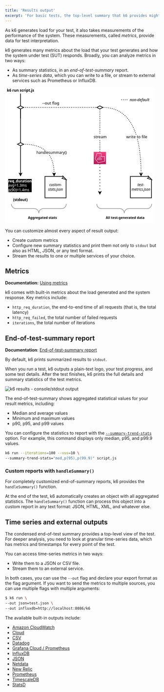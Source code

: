 ```yaml
---
title: 'Results output'
excerpt: 'For basic tests, the top-level summary that k6 provides might be enough. For detailed analysis, you can stream all data your test outputs to an external source.'
---
```


As k6 generates load for your test, it also takes measurements of the performance of the system.
These measurements, called _metrics_, provide data for test interpretation.

k6 generates many metrics about the load that your test generates and how the system under test (SUT) responds.
Broadly, you can analyze metrics in two ways:
- As summary statistics, in an _end-of-test-summary_ report.
- As _time-series data_, which you can write to a file, or stream to external services such as Prometheus or InfluxDB.

![A diagram of the two broad ways to handle results: aggregated and granular](./images/k6-results-diagram.png)

You can customize almost every aspect of result output:
- Create custom metrics
- Configure new summary statistics and print them not only to `stdout` but also as HTML, JSON, or any text format.
- Stream the results to one or multiple services of your choice.

## Metrics

**Documentation:** [Using metrics](/using-k6/metrics)

k6 comes with built-in metrics about the load generated and the system response.
Key metrics include:

- `http_req_duration`, the end-to-end time of all requests (that is, the total latency)
- `http_req_failed`, the total number of failed requests
- `iterations`, the total number of iterations

## End-of-test-summary report

**Documentation**: [End-of-test-summary report](/results-output/real-time-metrics/gend-of-test-summary/)

By default, k6 prints summarized results to `stdout`.

When you run a test, k6 outputs a plain-text logo, your test progress, and some test details.
After the test finishes, k6 prints the full details and summary statistics of the test metrics.

![k6 results - console/stdout output](./images/k6-results-stdout.png)

The end-of-test-summary shows aggregated statistical values for your result metrics, including:
- Median and average values
- Minimum and maximum values
- p90, p95, and p99 values

You can configure the statistics to report with the [`--summary-trend-stats`](https://k6.io/docs/using-k6/k6-options/reference#summary-trend-stats) option.
For example, this command displays only median, p95, and p99.9 values.

```sh
k6 run --iterations=100 --vus=10 \
--summary-trend-stats="med,p(95),p(99.9)" script.js
```

### Custom reports with `handleSummary()`

For completely customized end-of-summary reports, k6 provides the `handleSummary()` function.

At the end of the test, k6 automatically creates an object with all aggregated statistics.
The `handleSummary()` function can process this object into a custom report in any text format: JSON, HTML, XML, and whatever else.

## Time series and external outputs

The condensed end-of-test summary provides a top-level view of the test.
For deeper analysis, you need to look at granular time-series data,
which has metrics and timestamps for every point of the test.

You can access time-series metrics in two ways:
- Write them to a JSON or CSV file.
- Stream them to an external service.

In both cases, you can use the `--out` flag and declare your export format as the flag argument.
If you want to send the metrics to multiple sources, you can use multiple flags with multiple arguments:


```bash
$ k6 run \
--out json=test.json \
--out influxdb=http://localhost:8086/k6
```

The available built-in outputs include:

<Glossary>

- [Amazon CloudWatch](/results-output/real-time-metrics/amazon-cloudwatch)
- [Cloud](/results-output/real-time-metrics/cloud)
- [CSV](/results-output/real-time-metrics/csv)
- [Datadog](/results-output/real-time-metrics/datadog)
- [Grafana Cloud / Prometheus](/results-output/real-time-metrics/grafana-cloud)
- [InfluxDB](/results-output/real-time-metrics/influxdb-+-grafana)
- [JSON](/results-output/real-time-metrics/json)
- [Netdata](/results-output/real-time-metrics/netdata)
- [New Relic](/results-output/real-time-metrics/new-relic)
- [Prometheus](/results-output/real-time-metrics/prometheus)
- [TimescaleDB](/results-output/real-time-metrics/timescaledb)
- [StatsD](/results-output/real-time-metrics/statsd)

</Glossary>



